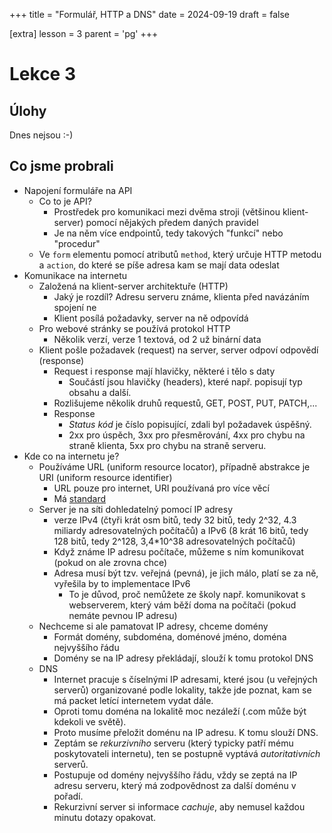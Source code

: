 +++
title = "Formulář, HTTP a DNS"
date = 2024-09-19
draft = false

[extra]
lesson = 3
parent = 'pg'
+++

# Lekce 3

## Úlohy

Dnes nejsou :-)

## Co jsme probrali

- Napojení formuláře na API
  - Co to je API?
    - Prostředek pro komunikaci mezi dvěma stroji (většinou klient-server) pomocí nějakých předem daných pravidel
    - Je na něm více endpointů, tedy takových "funkcí" nebo "procedur"
  - Ve `form` elementu pomocí atributů `method`, který určuje HTTP metodu a `action`, do které se píše adresa kam se mají data odeslat
- Komunikace na internetu
  - Založená na klient-server architektuře (HTTP)
    - Jaký je rozdíl? Adresu serveru známe, klienta před navázáním spojení ne
    - Klient posílá požadavky, server na ně odpovídá
  - Pro webové stránky se používá protokol HTTP
    - Několik verzí, verze 1 textová, od 2 už binární data
  - Klient pošle požadavek (request) na server, server odpoví odpovědí (response)
    - Request i response mají hlavičky, některé i tělo s daty
      - Součástí jsou hlavičky (headers), které např. popisují typ obsahu a další.
    - Rozlišujeme několik druhů requestů, GET, POST, PUT, PATCH,...
    - Response
      - _Status kód_ je číslo popisující, zdali byl požadavek úspěšný.
      - 2xx pro úspěch, 3xx pro přesměrování, 4xx pro chybu na straně klienta, 5xx pro chybu na straně serveru.
- Kde co na internetu je?
  - Používáme URL (uniform resource locator), případně abstrakce je URI (uniform resource identifier)
    - URL pouze pro internet, URI používaná pro více věcí
    - Má [standard](https://media.geeksforgeeks.org/wp-content/uploads/20210625160610/urldiag.PNG)
  - Server je na síti dohledatelný pomocí IP adresy
    - verze IPv4 (čtyři krát osm bitů, tedy 32 bitů, tedy 2^32, 4.3 miliardy adresovatelných počítačů) a IPv6 (8 krát 16 bitů, tedy 128 bitů, tedy 2^128, 3,4\*10^38 adresovatelných počítačů)
    - Když známe IP adresu počítače, můžeme s ním komunikovat (pokud on ale zrovna chce)
    - Adresa musí být tzv. veřejná (pevná), je jich málo, platí se za ně, vyřešila by to implementace IPv6
      - To je důvod, proč nemůžete ze školy např. komunikovat s webserverem, který vám běží doma na počítači (pokud nemáte pevnou IP adresu)
  - Nechceme si ale pamatovat IP adresy, chceme domény
    - Formát domény, subdoména, doménové jméno, doména nejvyššího řádu
    - Domény se na IP adresy překládají, slouží k tomu protokol DNS
  - DNS
    - Internet pracuje s číselnými IP adresami, které jsou (u veřejných serverů) organizované podle lokality, takže jde poznat, kam se má packet letící internetem vydat dále.
    - Oproti tomu doména na lokalitě moc nezáleží (.com může být kdekoli ve světě).
    - Proto musíme přeložit doménu na IP adresu. K tomu slouží DNS.
    - Zeptám se _rekurzivního_ serveru (který typicky patří mému poskytovateli internetu), ten se postupně vyptává _autoritativních_ serverů.
    - Postupuje od domény nejvyššího řádu, vždy se zeptá na IP adresu serveru, který má zodpovědnost za další doménu v pořadí.
    - Rekurzivní server si informace _cachuje_, aby nemusel každou minutu dotazy opakovat.